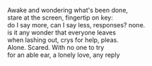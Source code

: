 Awake and wondering what's been done,  
stare at the screen, fingertip on key:  
do I say more, can I say less, responses? none.  
is it any wonder that everyone leaves  
when lashing out, crys for help, pleas.  
Alone. Scared. With no one to try  
for an able ear, a lonely love, any reply  


